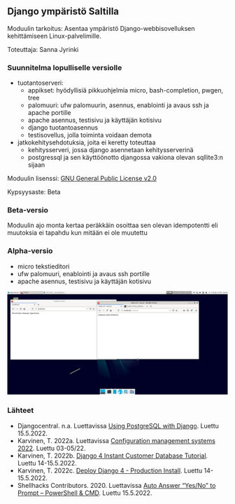 ## Django ympäristö Saltilla
Moduulin tarkoitus: Asentaa ympäristö Django-webbisovelluksen kehittämiseen Linux-palvelimille. 

Toteuttaja: Sanna Jyrinki

### Suunnitelma lopulliselle versiolle
- tuotantoserveri:
  - appikset: hyödyllisiä pikkuohjelmia micro, bash-completion, pwgen, tree
  - palomuuri: ufw palomuurin, asennus, enablointi ja avaus ssh ja apache portille
  - apache asennus, testisivu ja käyttäjän kotisivu
  - django tuotantoasennus
  - testisovellus, jolla toiminta voidaan demota
- jatkokehitysehdotuksia, joita ei keretty toteuttaa
  - kehitysserveri, jossa django asennetaan kehitysserverinä
  - postgressql ja sen käyttöönotto djangossa vakiona olevan sqllite3:n sijaan

Moduulin lisenssi: [GNU General Public License v2.0](https://opensource.org/licenses/gpl-2.0.php)

Kypsyysaste: Beta

### Beta-versio

Moduulin ajo monta kertaa peräkkäin osoittaa sen olevan idempotentti eli muutoksia ei tapahdu kun mitään ei ole muutettu

### Alpha-versio
- micro tekstieditori
- ufw palomuuri, enablointi ja avaus ssh portille
- apache asennus, testisivu ja käyttäjän kotisivu

![Image](images/alpha.PNG)

### Lähteet

- Djangocentral. n.a. Luettavissa [Using PostgreSQL with Django](https://djangocentral.com/using-postgresql-with-django/). Luettu 15.5.2022.
- Karvinen, T. 2022a. Luettavissa [Configuration management systems 2022](https://terokarvinen.com/2021/configuration-management-systems-2022-spring/#arviointi). Luettu 03-05/22.
- Karvinen, T. 2022b. [Django 4 Instant Customer Database Tutorial](https://terokarvinen.com/2022/django-instant-crm-tutorial/). Luettu 14-15.5.2022.
- Karvinen, T. 2022c. [Deploy Django 4 - Production Install](https://terokarvinen.com/2022/deploy-django/?fromSearch=django). Luettu 14-15.5.2022.
- Shellhacks Contributors. 2020. Luettavissa [Auto Answer “Yes/No” to Prompt – PowerShell & CMD](https://www.shellhacks.com/auto-answer-yes-no-prompt-powershell-cmd/). Luettu 15.5.2022.
